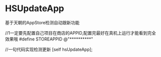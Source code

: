 # HSUpdateApp
基于天朝的AppStore检测自动跟新功能

//1一定要先配置自己项目在商店的APPID,配置完最好在真机上运行才能看到完全效果哦
#define STOREAPPID @"**********"

//一句代码实现检测更新
[self hsUpdateApp];
